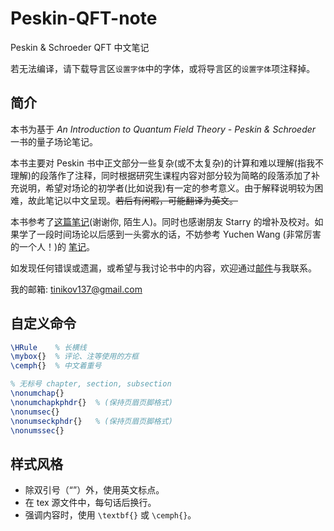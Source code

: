 # Peskin-QFT-note

Peskin &amp; Schroeder QFT 中文笔记

若无法编译，请下载导言区`设置字体`中的字体，或将导言区的`设置字体`项注释掉。

## 简介

本书为基于 _An Introduction to Quantum Field Theory - Peskin & Schroeder_ 一书的量子场论笔记。

本书主要对 Peskin 书中正文部分一些复杂(或不太复杂)的计算和难以理解(指我不理解)的段落作了注释，同时根据研究生课程内容对部分较为简略的段落添加了补充说明，希望对场论的初学者(比如说我)有一定的参考意义。由于解释说明较为困难，故此笔记以中文呈现。<del>若后有闲暇，可能翻译为英文。</del>

本书参考了[这篇笔记][note1](谢谢你, 陌生人)。同时也感谢朋友 Starry 的增补及校对。如果学了一段时间场论以后感到一头雾水的话，不妨参考 Yuchen Wang (非常厉害的一个人！)的 [笔记][note2]。

如发现任何错误或遗漏，或希望与我讨论书中的内容，欢迎通过[邮件](mailto:tinikov137@gmail.com)与我联系。

我的邮箱: tinikov137@gmail.com

## 自定义命令

```latex
\HRule    % 长横线
\mybox{}  % 评论、注等使用的方框
\cemph{}  % 中文着重号

% 无标号 chapter, section, subsection
\nonumchap{}
\nonumchapkphdr{}  % (保持页眉页脚格式)
\nonumsec{}
\nonumseckphdr{}   % (保持页眉页脚格式)
\nonumssec{}
```

## 样式风格

- 除双引号（“”）外，使用英文标点。
- 在 tex 源文件中，每句话后换行。
- 强调内容时，使用 `\textbf{}` 或 `\cemph{}`。

[note1]: http://gamebm.shoutwiki.com/wiki/Lecture_Notes_of_An_Introduction_to_Quantum_Field_Theory_by_M._Peskin_and_D._Schroeder
[note2]: https://zhuanlan.zhihu.com/p/391450897
